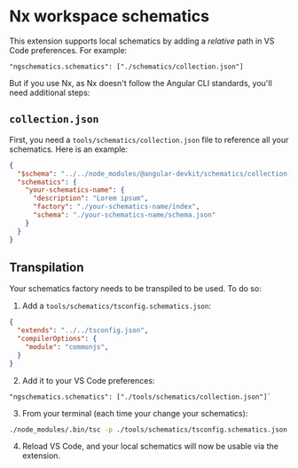 # Nx workspace schematics

This extension supports local schematics by adding a *relative* path in VS Code preferences. For example:

`"ngschematics.schematics": ["./schematics/collection.json"]`

But if you use Nx, as Nx doesn't follow the Angular CLI standards, you'll need additional steps:

## `collection.json`

First, you need a `tools/schematics/collection.json` file to reference all your schematics.
Here is an example:

```json
{
  "$schema": "../../node_modules/@angular-devkit/schematics/collection-schema.json",
  "schematics": {
    "your-schematics-name": {
      "description": "Lorem ipsum",
      "factory": "./your-schematics-name/index",
      "schema": "./your-schematics-name/schema.json"
    }
  }
}
```

## Transpilation

Your schematics factory needs to be transpiled to be used. To do so:

1. Add a `tools/schematics/tsconfig.schematics.json`:

```json
{
  "extends": "../../tsconfig.json",
  "compilerOptions": {
    "module": "commonjs",
  }
}
```

2. Add it to your VS Code preferences:

```
"ngschematics.schematics": ["./tools/schematics/collection.json"]`
```

3. From your terminal (each time your change your schematics):

```bash
./node_modules/.bin/tsc -p ./tools/schematics/tsconfig.schematics.json
```

4. Reload VS Code, and your local schematics will now be usable via the extension.
